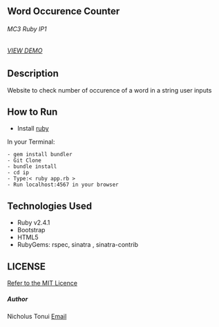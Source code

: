 ## Word Occurence Counter
###### MC3 Ruby IP1
###### [VIEW DEMO](https://young-wave-61421.herokuapp.com/)

## Description
Website to check number of occurence of a word in a string user inputs

## How to Run
- Install [ruby](https://www.ruby-lang.org/en/documentation/installation/)

In your Terminal:
```
- gem install bundler
- Git Clone 
- bundle install
- cd ip
- Type:< ruby app.rb >
- Run localhost:4567 in your browser

```
## Technologies Used 
 - Ruby v2.4.1
 - Bootstrap
 - HTML5
 - RubyGems: rspec, sinatra , sinatra-contrib

## LICENSE
[Refer to the MIT Licence](../LICENSE)

##### Author 
Nicholus Tonui [Email](ktnwriter@gmail.com)
